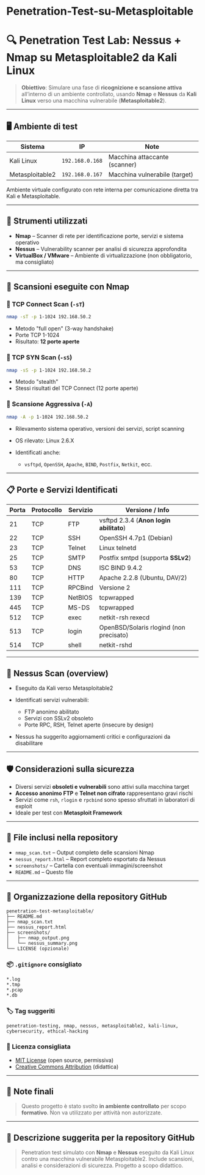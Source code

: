 # Penetration-Test-su-Metasploitable
# 🔍 Penetration Test Lab: Nessus + Nmap su Metasploitable2 da Kali Linux

> **Obiettivo**: Simulare una fase di **ricognizione e scansione attiva** all’interno di un ambiente controllato, usando **Nmap** e **Nessus** da **Kali Linux** verso una macchina vulnerabile (**Metasploitable2**).

---

## 🖥️ Ambiente di test

| Sistema         | IP             | Note                          |
| --------------- | -------------- | ----------------------------- |
| Kali Linux      | `192.168.0.168` | Macchina attaccante (scanner) |
| Metasploitable2 | `192.168.0.167` | Macchina vulnerabile (target) |

Ambiente virtuale configurato con rete interna per comunicazione diretta tra Kali e Metasploitable.

---

## 🔧 Strumenti utilizzati

* **Nmap** – Scanner di rete per identificazione porte, servizi e sistema operativo
* **Nessus** – Vulnerability scanner per analisi di sicurezza approfondita
* **VirtualBox / VMware** – Ambiente di virtualizzazione (non obbligatorio, ma consigliato)

---

## 🔎 Scansioni eseguite con Nmap

### 🔹 TCP Connect Scan (`-sT`)

```bash
nmap -sT -p 1-1024 192.168.50.2
```

* Metodo "full open" (3-way handshake)
* Porte TCP 1-1024
* Risultato: **12 porte aperte**

### 🔹 TCP SYN Scan (`-sS`)

```bash
nmap -sS -p 1-1024 192.168.50.2
```

* Metodo "stealth"
* Stessi risultati del TCP Connect (12 porte aperte)

### 🔹 Scansione Aggressiva (`-A`)

```bash
nmap -A -p 1-1024 192.168.50.2
```

* Rilevamento sistema operativo, versioni dei servizi, script scanning
* OS rilevato: Linux 2.6.X
* Identificati anche:

  * `vsftpd`, `OpenSSH`, `Apache`, `BIND`, `Postfix`, `Netkit`, ecc.

---

## 📋 Porte e Servizi Identificati

| Porta | Protocollo | Servizio | Versione / Info                         |
| ----- | ---------- | -------- | --------------------------------------- |
| 21    | TCP        | FTP      | vsftpd 2.3.4 (**Anon login abilitato**) |
| 22    | TCP        | SSH      | OpenSSH 4.7p1 (Debian)                  |
| 23    | TCP        | Telnet   | Linux telnetd                           |
| 25    | TCP        | SMTP     | Postfix smtpd (supporta **SSLv2**)      |
| 53    | TCP        | DNS      | ISC BIND 9.4.2                          |
| 80    | TCP        | HTTP     | Apache 2.2.8 (Ubuntu, DAV/2)            |
| 111   | TCP        | RPCBind  | Versione 2                              |
| 139   | TCP        | NetBIOS  | tcpwrapped                              |
| 445   | TCP        | MS-DS    | tcpwrapped                              |
| 512   | TCP        | exec     | netkit-rsh rexecd                       |
| 513   | TCP        | login    | OpenBSD/Solaris rlogind (non precisato) |
| 514   | TCP        | shell    | netkit-rshd                             |

---

## 🧪 Nessus Scan (overview)

* Eseguito da Kali verso Metasploitable2
* Identificati servizi vulnerabili:

  * FTP anonimo abilitato
  * Servizi con SSLv2 obsoleto
  * Porte RPC, RSH, Telnet aperte (insecure by design)
* Nessus ha suggerito aggiornamenti critici e configurazioni da disabilitare

---

## 🛡️ Considerazioni sulla sicurezza

* Diversi servizi **obsoleti e vulnerabili** sono attivi sulla macchina target
* **Accesso anonimo FTP** e **Telnet non cifrato** rappresentano gravi rischi
* Servizi come `rsh`, `rlogin` e `rpcbind` sono spesso sfruttati in laboratori di exploit
* Ideale per test con **Metasploit Framework**

---

## 📁 File inclusi nella repository

* `nmap_scan.txt` – Output completo delle scansioni Nmap
* `nessus_report.html` – Report completo esportato da Nessus
* `screenshots/` – Cartella con eventuali immagini/screenshot
* `README.md` – Questo file

---

## 🧩 Organizzazione della repository GitHub

```
penetration-test-metasploitable/
├── README.md
├── nmap_scan.txt
├── nessus_report.html
├── screenshots/
│   ├── nmap_output.png
│   └── nessus_summary.png
└── LICENSE (opzionale)
```

### 📦 `.gitignore` consigliato

```
*.log
*.tmp
*.pcap
*.db
```

### 🏷️ Tag suggeriti

```
penetration-testing, nmap, nessus, metasploitable2, kali-linux, cybersecurity, ethical-hacking
```

### 📄 Licenza consigliata

* [MIT License](https://opensource.org/licenses/MIT) (open source, permissiva)
* [Creative Commons Attribution](https://creativecommons.org/licenses/by/4.0/) (didattica)

---

## 📘 Note finali

> Questo progetto è stato svolto **in ambiente controllato** per scopo **formativo**.
> Non va utilizzato per attività non autorizzate.

---

## 📌 Descrizione suggerita per la repository GitHub

> Penetration test simulato con **Nmap** e **Nessus** eseguito da Kali Linux contro una macchina vulnerabile Metasploitable2. Include scansioni, analisi e considerazioni di sicurezza. Progetto a scopo didattico.
